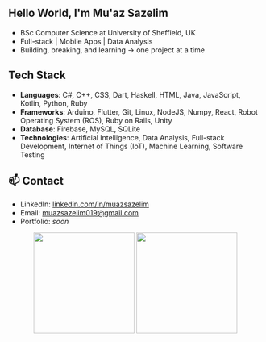 ## Hello World, I'm Mu'az Sazelim

- BSc Computer Science at University of Sheffield, UK  
- Full-stack | Mobile Apps | Data Analysis  
- Building, breaking, and learning -> one project at a time

## Tech Stack
- **Languages**: C#, C++, CSS, Dart, Haskell, HTML, Java, JavaScript, Kotlin, Python, Ruby  
- **Frameworks**: Arduino, Flutter, Git, Linux, NodeJS, Numpy, React, Robot Operating System (ROS), Ruby on Rails, Unity  
- **Database**: Firebase, MySQL, SQLite
- **Technologies**: Artificial Intelligence, Data Analysis, Full-stack Development, Internet of Things (IoT), Machine Learning, Software Testing

## 📫 Contact
- LinkedIn: [linkedin.com/in/muazsazelim](https://linkedin.com/in/muazsazelim)  
- Email: muazsazelim019@gmail.com  
- Portfolio: *soon*

<p align="center">
  <img src="https://github-readme-stats.vercel.app/api?username=muazsazelim&show_icons=true&theme=tokyonight" height="200"/>
  <img src="https://github-readme-stats.vercel.app/api/top-langs/?username=muazsazelim&layout=compact&langs_count=6&theme=tokyonight" height="200"/>
</p>


<!--
**muazsazelim/muazsazelim** is a ✨ _special_ ✨ repository because its `README.md` (this file) appears on your GitHub profile.

Here are some ideas to get you started:

- 🔭 I’m currently working on ...
- 🌱 I’m currently learning ...
- 👯 I’m looking to collaborate on ...
- 🤔 I’m looking for help with ...
- 💬 Ask me about ...
- 📫 How to reach me: ...
- 😄 Pronouns: ...
- ⚡ Fun fact: ...
-->

